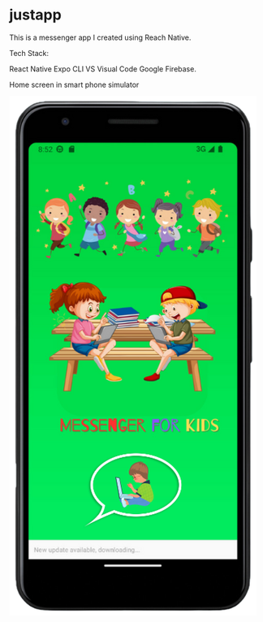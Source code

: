 # justapp

This is a messenger app I created using Reach Native. 

Tech Stack:

React Native
Expo CLI
VS Visual Code
Google Firebase.

Home screen in smart phone simulator

![Alt text](image.png)
